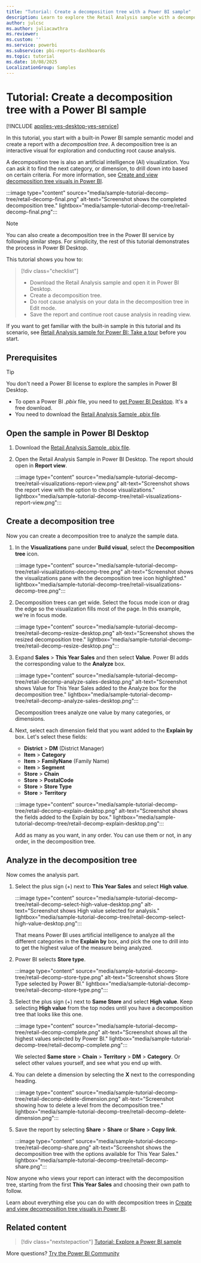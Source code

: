 ```yaml
---
title: "Tutorial: Create a decomposition tree with a Power BI sample"
description: Learn to explore the Retail Analysis sample with a decomposition tree in the Power BI service and Power BI Desktop.
author: julcsc
ms.author: juliacawthra
ms.reviewer: 
ms.custom: ''
ms.service: powerbi
ms.subservice: pbi-reports-dashboards
ms.topic: tutorial
ms.date: 10/08/2025
LocalizationGroup: Samples
---
```

# Tutorial: Create a decomposition tree with a Power BI sample

[!INCLUDE [applies-yes-desktop-yes-service](../includes/applies-yes-desktop-yes-service.md)]

In this tutorial, you start with a built-in Power BI sample semantic model and create a report with a *decomposition tree*. A decomposition tree is an interactive visual for exploration and conducting root cause analysis.

A decomposition tree is also an artificial intelligence (AI) visualization. You can ask it to find the next category, or dimension, to drill down into based on certain criteria. For more information, see [Create and view decomposition tree visuals in Power BI](../visuals/power-bi-visualization-decomposition-tree.md).

:::image type="content" source="media/sample-tutorial-decomp-tree/retail-decomp-final.png" alt-text="Screenshot shows the completed decomposition tree." lightbox="media/sample-tutorial-decomp-tree/retail-decomp-final.png":::

> [!NOTE]
> You can also create a decomposition tree in the Power BI service by following similar steps. For simplicity, the rest of this tutorial demonstrates the process in Power BI Desktop.

This tutorial shows you how to:

> [!div class="checklist"]
>
> - Download the Retail Analysis sample and open it in Power BI Desktop.
> - Create a decomposition tree.
> - Do root cause analysis on your data in the decomposition tree in Edit mode.
> - Save the report and continue root cause analysis in reading view.

If you want to get familiar with the built-in sample in this tutorial and its scenario, see [Retail Analysis sample for Power BI: Take a tour](sample-retail-analysis.md) before you start.

## Prerequisites

> [!TIP]
> You don't need a Power BI license to explore the samples in Power BI Desktop. 

- To open a Power BI *.pbix* file, you need to [get Power BI Desktop](../fundamentals/desktop-get-the-desktop.md). It's a free download.
- You need to download the [Retail Analysis Sample .pbix file](https://download.microsoft.com/download/9/6/D/96DDC2FF-2568-491D-AAFA-AFDD6F763AE3/Retail%20Analysis%20Sample%20PBIX.pbix).

## Open the sample in Power BI Desktop

1. Download the [Retail Analysis Sample .pbix file](https://download.microsoft.com/download/9/6/D/96DDC2FF-2568-491D-AAFA-AFDD6F763AE3/Retail%20Analysis%20Sample%20PBIX.pbix).

1. Open the Retail Analysis Sample in Power BI Desktop. The report should open in **Report view**. 

    :::image type="content" source="media/sample-tutorial-decomp-tree/retail-visualizations-report-view.png" alt-text="Screenshot shows the report view with the option to choose visualizations." lightbox="media/sample-tutorial-decomp-tree/retail-visualizations-report-view.png":::

## Create a decomposition tree

Now you can create a decomposition tree to analyze the sample data.

1. In the **Visualizations** pane under **Build visual**, select the **Decomposition tree** icon.

    :::image type="content" source="media/sample-tutorial-decomp-tree/retail-visualizations-decomp-tree.png" alt-text="Screenshot shows the visualizations pane with the decomposition tree icon highlighted." lightbox="media/sample-tutorial-decomp-tree/retail-visualizations-decomp-tree.png":::

1. Decomposition trees can get wide. Select the focus mode icon or drag the edge so the visualization fills most of the page. In this example, we're in focus mode.

    :::image type="content" source="media/sample-tutorial-decomp-tree/retail-decomp-resize-desktop.png" alt-text="Screenshot shows the resized decomposition tree." lightbox="media/sample-tutorial-decomp-tree/retail-decomp-resize-desktop.png":::

1. Expand **Sales** > **This Year Sales** and then select **Value**. Power BI adds the corresponding value to the **Analyze** box. 

    :::image type="content" source="media/sample-tutorial-decomp-tree/retail-decomp-analyze-sales-desktop.png" alt-text="Screenshot shows Value for This Year Sales added to the Analyze box for the decomposition tree." lightbox="media/sample-tutorial-decomp-tree/retail-decomp-analyze-sales-desktop.png":::

   Decomposition trees analyze one value by many categories, or dimensions. 

1. Next, select each dimension field that you want added to the **Explain by** box. Let's select these fields:

   - **District** > **DM** (District Manager)
   - **Item** > **Category**
   - **Item** > **FamilyNane** (Family Name)
   - **Item** > **Segment**
   - **Store** > **Chain**
   - **Store** > **PostalCode**
   - **Store** > **Store Type**
   - **Store** > **Territory**

   :::image type="content" source="media/sample-tutorial-decomp-tree/retail-decomp-explain-desktop.png" alt-text="Screenshot shows the fields added to the Explain by box." lightbox="media/sample-tutorial-decomp-tree/retail-decomp-explain-desktop.png":::

   Add as many as you want, in any order. You can use them or not, in any order, in the decomposition tree. 

## Analyze in the decomposition tree

Now comes the analysis part.

1. Select the plus sign (+) next to **This Year Sales** and select **High value**. 

   :::image type="content" source="media/sample-tutorial-decomp-tree/retail-decomp-select-high-value-desktop.png" alt-text="Screenshot shows High value selected for analysis." lightbox="media/sample-tutorial-decomp-tree/retail-decomp-select-high-value-desktop.png":::

   That means Power BI uses artificial intelligence to analyze all the different categories in the **Explain by** box, and pick the one to drill into to get the highest value of the measure being analyzed.

1. Power BI selects **Store type**.

   :::image type="content" source="media/sample-tutorial-decomp-tree/retail-decomp-store-type.png" alt-text="Screenshot shows Store Type selected by Power BI." lightbox="media/sample-tutorial-decomp-tree/retail-decomp-store-type.png":::

1. Select the plus sign (+) next to **Same Store** and select **High value**. Keep selecting **High value** from the top nodes until you have a decomposition tree that looks like this one.

   :::image type="content" source="media/sample-tutorial-decomp-tree/retail-decomp-complete.png" alt-text="Screenshot shows all the highest values selected by Power BI." lightbox="media/sample-tutorial-decomp-tree/retail-decomp-complete.png":::

   We selected **Same store** > **Chain** > **Territory** > **DM** > **Category**. Or select other values yourself, and see what you end up with.

1. You can delete a dimension by selecting the **X** next to the corresponding heading.

   :::image type="content" source="media/sample-tutorial-decomp-tree/retail-decomp-delete-dimension.png" alt-text="Screenshot showing how to delete a level from the decomposition tree." lightbox="media/sample-tutorial-decomp-tree/retail-decomp-delete-dimension.png":::

1. Save the report by selecting **Share** > **Share** or **Share** > **Copy link**. 

    :::image type="content" source="media/sample-tutorial-decomp-tree/retail-decomp-share.png" alt-text="Screenshot shows the decomposition tree with the options available for This Year Sales." lightbox="media/sample-tutorial-decomp-tree/retail-decomp-share.png":::

Now anyone who views your report can interact with the decomposition tree, starting from the first **This Year Sales** and choosing their own path to follow.

Learn about everything else you can do with decomposition trees in [Create and view decomposition tree visuals in Power BI](../visuals/power-bi-visualization-decomposition-tree.md).

## Related content

> [!div class="nextstepaction"]
> [Tutorial: Explore a Power BI sample](sample-tutorial-connect-to-the-samples.md)

More questions? [Try the Power BI Community](https://community.powerbi.com/)
